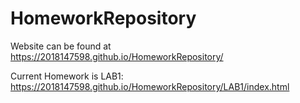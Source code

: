 # HomeworkRepository

Website can be found at https://2018147598.github.io/HomeworkRepository/

Current Homework is LAB1:
https://2018147598.github.io/HomeworkRepository/LAB1/index.html
